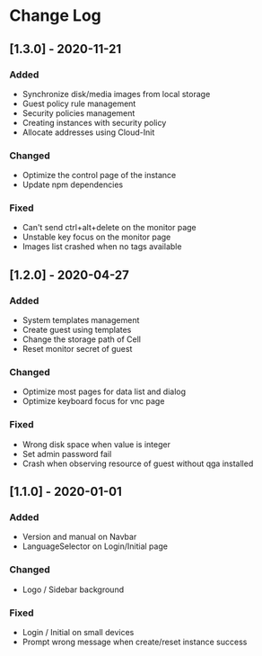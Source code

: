 # Change Log

## [1.3.0] - 2020-11-21

### Added

- Synchronize disk/media images from local storage
- Guest policy rule management
- Security policies management
- Creating instances with security policy
- Allocate addresses using Cloud-Init

### Changed

- Optimize the control page of the instance
- Update npm dependencies

### Fixed

- Can't send ctrl+alt+delete on the monitor page
- Unstable key focus on the monitor page
- Images list crashed when no tags available

## [1.2.0] - 2020-04-27

### Added

- System templates management
- Create guest using templates
- Change the storage path of Cell
- Reset monitor secret of guest

### Changed

- Optimize most pages for data list and dialog
- Optimize keyboard focus for vnc page

### Fixed

- Wrong disk space when value is integer
- Set admin password fail
- Crash when observing resource of guest without qga installed

## [1.1.0] - 2020-01-01

### Added

- Version and manual on Navbar
- LanguageSelector on Login/Initial page

### Changed

- Logo / Sidebar background

### Fixed

- Login / Initial on small devices
- Prompt wrong message when create/reset instance success
